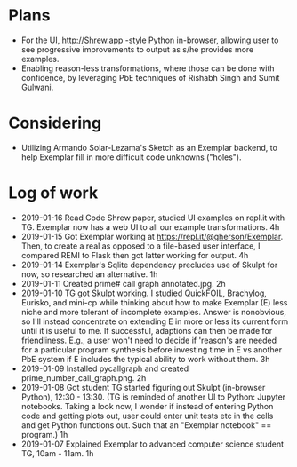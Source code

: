 # Plans
* For the UI, http://Shrew.app -style Python in-browser, allowing user to see progressive improvements to output as s/he provides more examples.
* Enabling reason-less transformations, where those can be done with confidence, by leveraging PbE techniques of Rishabh Singh and Sumit Gulwani. 

# Considering
* Utilizing Armando Solar-Lezama's Sketch as an Exemplar backend, to help Exemplar fill in more difficult code unknowns ("holes").

# Log of work
* 2019-01-16 Read Code Shrew paper, studied UI examples on repl.it with TG.  Exemplar now has a web UI to all our example transformations. 4h
* 2019-01-15 Got Exemplar working at https://repl.it/@gherson/Exemplar. Then, to create a real as opposed to a file-based user interface, I compared REMI to Flask then got latter working for output. 4h 
* 2019-01-14 Exemplar's Sqlite dependency precludes use of Skulpt for now, so researched an alternative. 1h
* 2019-01-11 Created prime# call graph annotated.jpg. 2h
* 2019-01-10 TG got Skulpt working. I studied QuickFOIL, Brachylog, Eurisko, and mini-cp while thinking about how to make Exemplar (E) less niche and more tolerant of incomplete examples. Answer is nonobvious, so I'll instead concentrate on extending E in more or less its current form until it is useful to me. If successful, adaptions can then be made for friendliness. E.g., a user won't need to decide if 'reason's are needed for a particular program synthesis before investing time in E vs another PbE system if E includes the typical ability to work without them. 3h
* 2019-01-09 Installed pycallgraph and created prime_number_call_graph.png. 2h
* 2019-01-08 Got student TG started figuring out Skulpt (in-browser Python), 12:30 - 13:30. (TG is reminded of another UI to Python: Jupyter notebooks. Taking a look now, I wonder if instead of entering Python code and getting plots out, user could enter unit tests etc in the cells and get Python functions out. Such that an "Exemplar notebook" == program.) 1h
* 2019-01-07 Explained Exemplar to advanced computer science student TG, 10am - 11am. 1h
